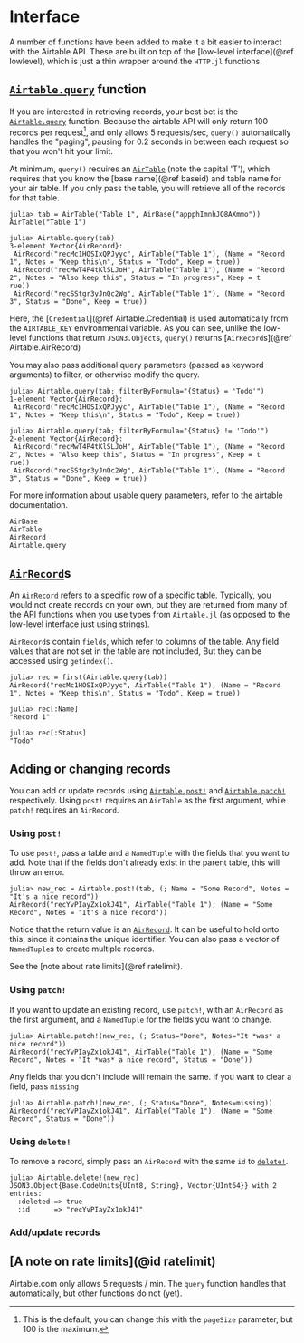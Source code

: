 # Interface

A number of functions have been added to make it a bit easier
to interact with the Airtable API.
These are built on top of the [low-level interface](@ref lowlevel),
which is just a thin wrapper around the `HTTP.jl` functions.

## [`Airtable.query`](@ref) function

If you are interested in retrieving records,
your best bet is the [`Airtable.query`](@ref) function.
Because the airtable API will only return 100 records per request[^1],
and only allows 5 requests/sec,
`query()` automatically handles the "paging", pausing for 0.2 seconds
in between each request so that you won't hit your limit.

At minimum, `query()` requires an [`AirTable`](@ref) (note the capital 'T'),
which requires that you know the [base name](@ref baseid)
and table name for your air table.
If you only pass the table, you will retrieve all of the records
for that table.

```julia-repl
julia> tab = AirTable("Table 1", AirBase("appphImnhJO8AXmmo"))
AirTable("Table 1")

julia> Airtable.query(tab)
3-element Vector{AirRecord}:
 AirRecord("recMc1HOSIxQPJyyc", AirTable("Table 1"), (Name = "Record 1", Notes = "Keep this\n", Status = "Todo", Keep = true))
 AirRecord("recMwT4P4tKlSLJoH", AirTable("Table 1"), (Name = "Record 2", Notes = "Also keep this", Status = "In progress", Keep = t
rue))
 AirRecord("recSStgr3yJnQc2Wg", AirTable("Table 1"), (Name = "Record 3", Status = "Done", Keep = true))
```

Here, the [`Credential`](@ref Airtable.Credential) is used automatically from the `AIRTABLE_KEY`
environmental variable.
As you can see, unlike the low-level functions that return
`JSON3.Object`s, `query()` returns [`AirRecord`s](@ref Airtable.AirRecord)

You may also pass additional query parameters (passed as keyword arguments) to filter,
or otherwise modify the query.

```julia-repl
julia> Airtable.query(tab; filterByFormula="{Status} = 'Todo'")
1-element Vector{AirRecord}:
 AirRecord("recMc1HOSIxQPJyyc", AirTable("Table 1"), (Name = "Record 1", Notes = "Keep this\n", Status = "Todo", Keep = true))

julia> Airtable.query(tab; filterByFormula="{Status} != 'Todo'")
2-element Vector{AirRecord}:
 AirRecord("recMwT4P4tKlSLJoH", AirTable("Table 1"), (Name = "Record 2", Notes = "Also keep this", Status = "In progress", Keep = t
rue))
 AirRecord("recSStgr3yJnQc2Wg", AirTable("Table 1"), (Name = "Record 3", Status = "Done", Keep = true))
```

For more information about usable query parameters, refer to the airtable documentation.

```@docs
AirBase
AirTable
AirRecord
Airtable.query
```

## [`AirRecord`](@ref)s

An [`AirRecord`](@ref) refers to a specific row of a specific table.
Typically, you would not create records on your own,
but they are returned from many of the API functions
when you use types from `Airtable.jl`
(as opposed to the low-level interface just using strings).

`AirRecord`s contain `fields`, which refer to columns of the table.
Any field values that are not set in the table are not included,
But they can be accessed using `getindex()`.

```julia-repl
julia> rec = first(Airtable.query(tab))
AirRecord("recMc1HOSIxQPJyyc", AirTable("Table 1"), (Name = "Record 1", Notes = "Keep this\n", Status = "Todo", Keep = true))

julia> rec[:Name]
"Record 1"

julia> rec[:Status]
"Todo"
```

## Adding or changing records

You can add or update records using [`Airtable.post!`](@ref)
and [`Airtable.patch!`](@ref) respectively.
Using `post!` requires an `AirTable` as the first argument,
while `patch!` requires an `AirRecord`.

### Using `post!`

To use `post!`,
pass a table and a `NamedTuple` with the fields that you want to add.
Note that if the fields don't already exist in the parent table,
this will throw an error.

```julia-repl
julia> new_rec = Airtable.post!(tab, (; Name = "Some Record", Notes = "It's a nice record"))
AirRecord("recYvPIayZx1okJ41", AirTable("Table 1"), (Name = "Some Record", Notes = "It's a nice record"))
```

Notice that the return value is an [`AirRecord`](@ref).
It can be useful to hold onto this, since it contains the unique identifier.
You can also pass a vector of `NamedTuple`s to create multiple records.

See the [note about rate limits](@ref ratelimit).

### Using `patch!`

If you want to update an existing record,
use `patch!`, with an `AirRecord` as the first argument,
and a `NamedTuple` for the fields you want to change.

```julia-repl
julia> Airtable.patch!(new_rec, (; Status="Done", Notes="It *was* a nice record"))
AirRecord("recYvPIayZx1okJ41", AirTable("Table 1"), (Name = "Some Record", Notes = "It *was* a nice record", Status = "Done"))
```

Any fields that you don't include will remain the same.
If you want to clear a field, pass `missing`

```julia-repl
julia> Airtable.patch!(new_rec, (; Status="Done", Notes=missing))
AirRecord("recYvPIayZx1okJ41", AirTable("Table 1"), (Name = "Some Record", Status = "Done"))
```

### Using `delete!`

To remove a record, simply pass an `AirRecord` with the same `id` to [`delete!`](@ref).

```julia-repl
julia> Airtable.delete!(new_rec)
JSON3.Object{Base.CodeUnits{UInt8, String}, Vector{UInt64}} with 2 entries:
  :deleted => true
  :id      => "recYvPIayZx1okJ41"
```

[^1]: This is the default, you can change this with the `pageSize` parameter,
      but 100 is the maximum.

### Add/update records


## [A note on rate limits](@id ratelimit)

Airtable.com only allows 5 requests / min.
The `query` function handles that automatically,
but other functions do not (yet).